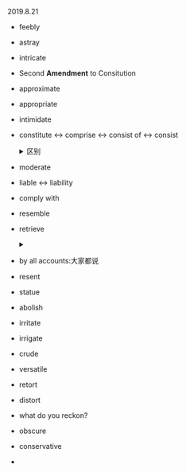 
2019.8.21

- feebly
- astray
- intricate
- Second **Amendment** to Consitution
- approximate
- appropriate
- intimidate
- constitute <-> comprise <-> consist of <-> consist
  <details>
  <summary>区别</summary>
  
  - consititue是组成sth的意思
  - comprise和consist of是由sth组成的意思。主语和宾语刚好反过来了
  - 另外consist还有·符合·的意思，所以`consistent`有`一致的`的意思
  
  </details>
  
- moderate
- liable <-> liability
- comply with
- resemble
- retrieve
  <details>
  <summary></summary>
  
  retrieve your password.找回密码
  
  </details>
- by all accounts:大家都说
- resent
- statue
- abolish
- irritate
- irrigate
- crude
- versatile
- retort
- distort
- what do you reckon?
- obscure
- conservative
- 